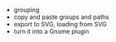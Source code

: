  * grouping
 * copy and paste groups and paths
 * export to SVG, loading from SVG
 * turn it into a Gnome plugin
